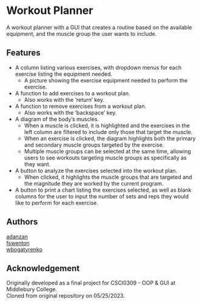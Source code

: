 # Workout Planner

A workout planner with a GUI that creates a routine based on the available equipment, and the muscle group the user wants to include.

## Features

- A column listing various exercises, with dropdown menus for each exercise listing the equipment needed.
    - A picture showing the exercise equipment needed to perform the exercise.
- A function to add exercises to a workout plan.
    - Also works with the ‘return’ key.
- A function to remove exercises from a workout plan.
    - Also works with the ‘backspace’ key.
- A diagram of the body’s muscles.
    - When a muscle is clicked, it is highlighted and the exercises in the left column are filtered to include only those that target the muscle.
    - When an exercise is clicked, the diagram highlights both the primary and secondary muscle groups targeted by the exercise.
    - Multiple muscle groups can be selected at the same time, allowing users to see workouts targeting muscle groups as specifically as they want.
- A button to analyze the exercises selected into the workout plan.
    - When clicked, it highlights the muscle groups that are targeted and the magnitude they are worked by the current program.
- A button to print a chart listing the exercises selected, as well as blank columns for the user to input the number of sets and reps they would like to perform for each exercise.

## Authors

[adanzan](https://github.com/adanzan)  
[fswenton](https://github.com/fswenton)  
[wbogatyrenko](https://github.com/wbogatyrenko)  

## Acknowledgement

Originally developed as a final project for CSCI0309 - OOP & GUI at Middlebury College.  
Cloned from original repository on 05/25/2023.
